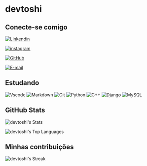 # devtoshi

## Conecte-se comigo
[![Linkendin](https://img.shields.io/badge/linkedin-000?style=for-the-badge&logo=linkedin&logoColor=2CA5E0)](https://www.linkedin.com/in/%C3%A9rico-toshiyuki-ide-38481a148/)

[![instagram](https://img.shields.io/badge/instagram-000?style=for-the-badge&logo=instagram&logoColor=2CA5E0)](https://www.instagram.com/profericotoshi/)

[![GitHub](https://img.shields.io/badge/github-000?style=for-the-badge&logo=github&logoColor=2CA5E0)](https://github.com/devtoshi)

[![E-mail](https://img.shields.io/badge/-Email-000?style=for-the-badge&logo=gmail&logoColor=007BFF)](mailto:devtoshi.io@gmail.com)

## Estudando
![Vscode](https://img.shields.io/badge/Vscode-007ACC?style=for-the-badge&logo=visual-studio-code&logoColor=white)
![Markdown](https://img.shields.io/badge/Markdown-000?style=for-the-badge&logo=markdown)
![Git](https://img.shields.io/badge/GIT-E44C30?style=for-the-badge&logo=git&logoColor=white)
![Python](https://img.shields.io/badge/python-3670A0?style=for-the-badge&logo=python&logoColor=ffdd54) 
![C++](https://img.shields.io/badge/C%2B%2B-00599C?style=for-the-badge&logo=c%2B%2B&logoColor=white)
![Django](https://img.shields.io/badge/django-%23092E20.svg?style=for-the-badge&logo=django&logoColor=white)
![MySQL](https://img.shields.io/badge/MySQL-00000F?style=for-the-badge&logo=mysql&logoColor=white)

## GitHub Stats
![devtoshi's Stats](https://github-readme-stats.vercel.app/api?username=devtoshi&theme=dracula&show_icons=true&hide_border=true&count_private=true)


![devtoshi's Top Languages](https://github-readme-stats.vercel.app/api/top-langs/?username=devtoshi&theme=dracula&show_icons=true&hide_border=true&layout=compact)


## Minhas contribuições

![devtoshi's Streak](https://github-readme-streak-stats.herokuapp.com/?user=devtoshi&theme=dracula&hide_border=true)